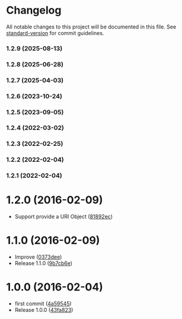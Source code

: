 # Changelog

All notable changes to this project will be documented in this file. See [standard-version](https://github.com/conventional-changelog/standard-version) for commit guidelines.

### 1.2.9 (2025-08-13)

### 1.2.8 (2025-06-28)

### 1.2.7 (2025-04-03)

### 1.2.6 (2023-10-24)

### 1.2.5 (2023-09-05)

### 1.2.4 (2022-03-02)

### 1.2.3 (2022-02-25)

### 1.2.2 (2022-02-04)

### 1.2.1 (2022-02-04)

<a name="1.2.0"></a>

# 1.2.0 (2016-02-09)

- Support provide a URI Object ([81892ec](https://github.com/kikobeats/is-uri/commit/81892ec))

<a name="1.1.0"></a>

# 1.1.0 (2016-02-09)

- Improve ([0373dee](https://github.com/kikobeats/is-uri/commit/0373dee))
- Release 1.1.0 ([9b7cb6e](https://github.com/kikobeats/is-uri/commit/9b7cb6e))

<a name="1.0.0"></a>

# 1.0.0 (2016-02-04)

- first commit ([4a59545](https://github.com/kikobeats/is-uri/commit/4a59545))
- Release 1.0.0 ([43fa823](https://github.com/kikobeats/is-uri/commit/43fa823))

